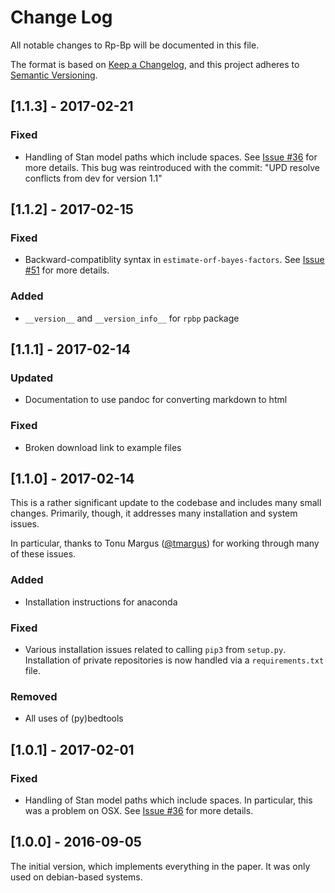 # Change Log
All notable changes to Rp-Bp will be documented in this file.

The format is based on [Keep a Changelog](http://keepachangelog.com/), 
and this project adheres to [Semantic Versioning](http://semver.org/).

## [1.1.3] - 2017-02-21
### Fixed
- Handling of Stan model paths which include spaces. See [Issue #36](https://github.com/dieterich-lab/rp-bp/issues/36) 
  for more details. This bug was reintroduced with the commit:
  "UPD resolve conflicts from dev for version 1.1"

## [1.1.2] - 2017-02-15
### Fixed
- Backward-compatiblity syntax in `estimate-orf-bayes-factors`. See [Issue #51](https://github.com/dieterich-lab/rp-bp/issues/51#issuecomment-280024994) for more details.

### Added
- `__version__` and `__version_info__` for `rpbp` package

## [1.1.1] - 2017-02-14
### Updated
- Documentation to use pandoc for converting markdown to html

### Fixed
- Broken download link to example files

## [1.1.0] - 2017-02-14

This is a rather significant update to the codebase and includes many small changes. Primarily, though, it addresses many installation and system issues.

In particular, thanks to Tonu Margus ([@tmargus](https://github.com/tmargus)) for working through many of these issues.

### Added
- Installation instructions for anaconda

### Fixed
- Various installation issues related to calling ``pip3`` from ``setup.py``. Installation of private repositories is now handled via a ``requirements.txt`` file.

### Removed
- All uses of (py)bedtools

## [1.0.1] - 2017-02-01
### Fixed
- Handling of Stan model paths which include spaces. In particular, this was a problem on OSX. See [Issue #36](https://github.com/dieterich-lab/rp-bp/issues/36) for more details.


## [1.0.0] - 2016-09-05
The initial version, which implements everything in the paper. It was only used on debian-based systems.
